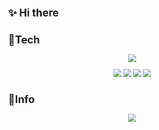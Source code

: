 

## ✨ Hi there 

 
## 🔧Tech 


<p align="center">
  <a href="https://skillicons.dev">
    <img src="https://skillicons.dev/icons?i=cpp,cs,css,html,js,java,spring,py,unity,unreal,linux,aws,lua" />
  </a>
</p>

<div align=center>
  <img src="https://img.shields.io/badge/DirectX12-499848.svg?style=flat-square&logo=&logoColor=white">
  <img src="https://img.shields.io/badge/OpenGL-5586a4.svg?style=flat-square&logo=OpenGL&logoColor=white">
  <img src="https://img.shields.io/badge/Android%20Studio-3ddC84.svg?style=flat-square&logo=Android%20Studio&logoColor=white">
  <img src="http://mazassumnida.wtf/api/mini/generate_badge?boj=yereube">
</div>
  
## 🌟Info

<div align=center>
 <img src="https://streak-stats.demolab.com?user=gyowoo1113&theme=ocean-gradient&hide_border=true&locale=ko&card_width=470"/>
</div>


